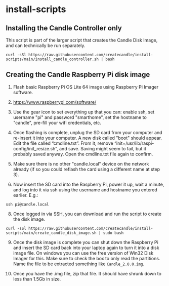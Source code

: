 # install-scripts

## Installing the Candle Controller only
This script is part of the larger script that creates the Candle Disk Image, and can technically be run separately.
```
curl -sSl https://raw.githubusercontent.com/createcandle/install-scripts/main/install_candle_controller.sh | bash
```


## Creating the Candle Raspberry Pi disk image
1. Flash basic Raspberry Pi OS Lite 64 image using Raspberry Pi Imager software. 
2. https://www.raspberrypi.com/software/

3. Use the gear icon to set everything up that you can: enable ssh, set username "pi" and password "smarthome", set the hostname to "candle", pre-fill your wifi credentials, etc.

4. Once flashing is complete, unplug the SD card from your computer and re-insert it into your computer. A new disk called "boot" should appear. Edit the file called “cmdline.txt”. From it, remove “init=/usr/lib/raspi-config/init_resize.sh”, and save. Saving might seem to fail, but it probably saved anyway. Open the cmdline.txt file again to confirm.

5. Make sure there is no other "candle.local" device on the network already (if so you could reflash the card using a different name at step 3).

6. Now insert the SD card into the Raspberry Pi, power it up, wait a minute, and log into it via ssh using the username and hostname you entered earlier. E.g.:
```
ssh pi@candle.local
```

8. Once logged in via SSH, you can download and run the script to create the disk image.
```
curl -sSl https://raw.githubusercontent.com/createcandle/install-scripts/main/create_candle_disk_image.sh | sudo bash
```

9. Once the disk image is complete you can shut down the Raspberry Pi and insert the SD card back into your laptop again to turn it into a disk image file. On windows you can use the free version of Win32 Disk Imager for this. Make sure to check the box to only read the partitions. Name the file to be extracted something like `Candle_2.0.0.img`.

10. Once you have the .img file, zip that file. It should have shrunk down to less than 1.5Gb in size.
